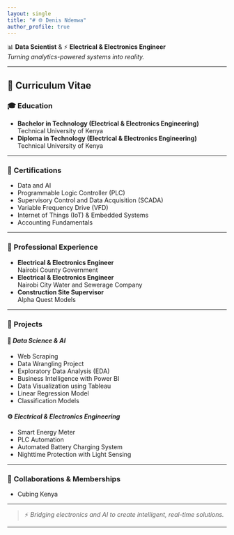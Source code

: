 ```yaml
---
layout: single
title: "# 🌐 Denis Ndemwa"
author_profile: true
---
```


📊 **Data Scientist** & ⚡ **Electrical & Electronics Engineer**  
*Turning analytics-powered systems into reality.*

---

## 📄 Curriculum Vitae 

### 🎓 **Education**
- **Bachelor in Technology (Electrical & Electronics Engineering)**  
  Technical University of Kenya
- **Diploma in Technology (Electrical & Electronics Engineering)**  
  Technical University of Kenya

---

### 📜 **Certifications**
- Data and AI
- Programmable Logic Controller (PLC)
- Supervisory Control and Data Acquisition (SCADA)
- Variable Frequency Drive (VFD)
- Internet of Things (IoT) & Embedded Systems
- Accounting Fundamentals

---

### 💼 **Professional Experience**
- **Electrical & Electronics Engineer**  
  Nairobi County Government
- **Electrical & Electronics Engineer**  
  Nairobi City Water and Sewerage Company
- **Construction Site Supervisor**  
  Alpha Quest Models

---

### 📂 **Projects**

#### 🧪 *Data Science & AI*
- Web Scraping
- Data Wrangling Project
- Exploratory Data Analysis (EDA)
- Business Intelligence with Power BI
- Data Visualization using Tableau
- Linear Regression Model
- Classification Models

#### ⚙️ *Electrical & Electronics Engineering*
- Smart Energy Meter
- PLC Automation
- Automated Battery Charging System
- Nighttime Protection with Light Sensing

---

### 🤝 **Collaborations & Memberships**
- Cubing Kenya

---

> ⚡ *Bridging electronics and AI to create intelligent, real-time solutions.*

---
